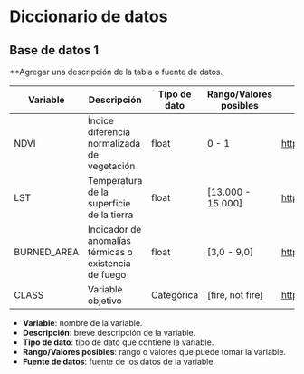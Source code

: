# Diccionario de datos

## Base de datos 1

**Agregar una descripción de la tabla o fuente de datos.

| Variable | Descripción | Tipo de dato | Rango/Valores posibles | Fuente de datos |
| --- | --- | --- | --- | --- |
| NDVI | Índice diferencia normalizada de vegetación | float | 0 - 1| https://github.com/ouladsayadyounes/Wildfires |
| LST | Temperatura de la superficie de la tierra | float | [13.000 - 15.000] | https://github.com/ouladsayadyounes/Wildfires |
| BURNED_AREA | Indicador de anomalías térmicas o existencia de fuego | float | [3,0 - 9,0] | https://github.com/ouladsayadyounes/Wildfires |
| CLASS | Variable objetivo | Categórica | [fire, not fire] | https://github.com/ouladsayadyounes/Wildfires |


- **Variable**: nombre de la variable.
- **Descripción**: breve descripción de la variable.
- **Tipo de dato**: tipo de dato que contiene la variable.
- **Rango/Valores posibles**: rango o valores que puede tomar la variable.
- **Fuente de datos**: fuente de los datos de la variable.



